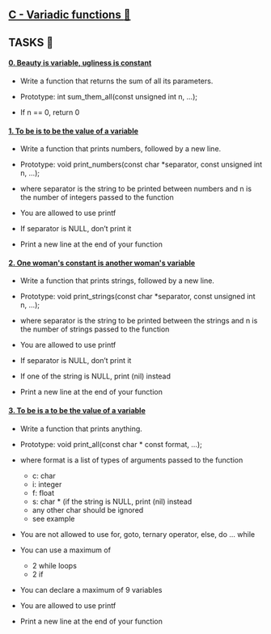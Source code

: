 ## [C - Variadic functions :file_folder:](0x10-variadic_functions)

## TASKS :page_with_curl:

#### [0. Beauty is variable, ugliness is constant](0-sum_them_all.c)

* Write a function that returns the sum of all its parameters.

* Prototype: int sum_them_all(const unsigned int n, ...);
* If n == 0, return 0

#### [1. To be is to be the value of a variable](1-print_numbers.c)

* Write a function that prints numbers, followed by a new line.

* Prototype: void print_numbers(const char *separator, const unsigned int n, ...);
* where separator is the string to be printed between numbers
and n is the number of integers passed to the function
* You are allowed to use printf
* If separator is NULL, don’t print it
* Print a new line at the end of your function

#### [2. One woman's constant is another woman's variable](2-print_strings.c)

* Write a function that prints strings, followed by a new line.

* Prototype: void print_strings(const char *separator, const unsigned int n, ...);
* where separator is the string to be printed between the strings
and n is the number of strings passed to the function
* You are allowed to use printf
* If separator is NULL, don’t print it
* If one of the string is NULL, print (nil) instead
* Print a new line at the end of your function

#### [3. To be is a to be the value of a variable](3-print_all.c)

* Write a function that prints anything.

* Prototype: void print_all(const char * const format, ...);
* where format is a list of types of arguments passed to the function
	* c: char
	* i: integer
	* f: float
	* s: char * (if the string is NULL, print (nil) instead
	* any other char should be ignored
	* see example
* You are not allowed to use for, goto, ternary operator, else, do ... while
* You can use a maximum of
	* 2 while loops
	* 2 if
* You can declare a maximum of 9 variables
* You are allowed to use printf
* Print a new line at the end of your function

